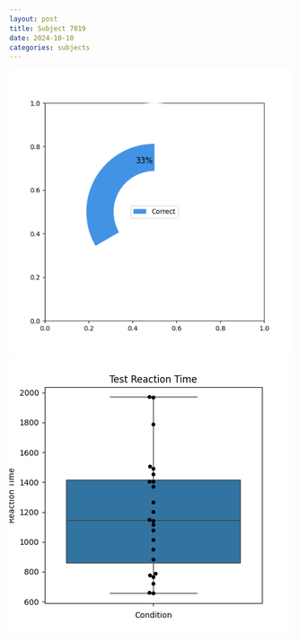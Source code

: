 ```yaml
---
layout: post
title: Subject 7019
date: 2024-10-10
categories: subjects
---
```


![](data/7019/run-7/7019_FN_acc_test.png)
![](data/7019/run-7/7019_FN_rt.png)
